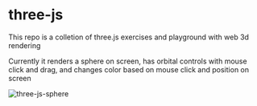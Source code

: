 # three-js
This repo is a colletion of three.js exercises and playground with web 3d rendering

Currently it renders a sphere on screen, has orbital controls with mouse click and drag, and changes color based on mouse click and position on screen

![three-js-sphere](https://user-images.githubusercontent.com/81785565/213924606-39811f79-d27d-46ba-987c-0562b2b49dee.gif)
